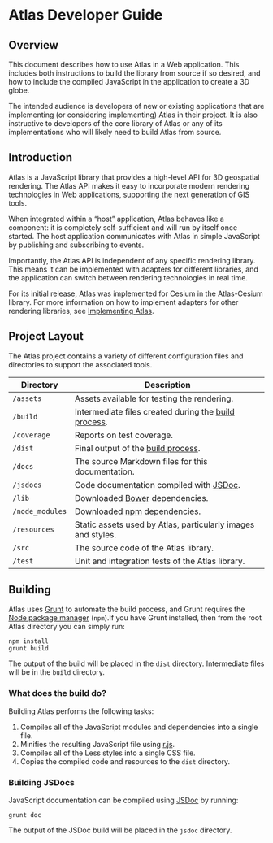 # Atlas Developer Guide

## Overview

This document describes how to use Atlas in a Web application. This includes both instructions to
build the library from source if so desired, and how to include the compiled JavaScript in the
application to create a 3D globe.
 
The intended audience is developers of new or existing applications that are implementing (or
considering implementing) Atlas in their project. It is also instructive to developers of the core
library of Atlas or any of its implementations who will likely need to build Atlas from source.

## Introduction

Atlas is a JavaScript library that provides a high-level API for 3D geospatial rendering. The Atlas
API makes it easy to incorporate modern rendering technologies in Web applications, supporting the
next generation of GIS tools.

When integrated within a “host” application, Atlas behaves like a component: it is completely
self-sufficient and will run by itself once started. The host application communicates with Atlas in
simple JavaScript by publishing and subscribing to events.

Importantly, the Atlas API is independent of any specific rendering library. This means it can be
implemented with adapters for different libraries, and the application can switch between rendering
technologies in real time.

For its initial release, Atlas was implemented for Cesium in the Atlas-Cesium library. For more
information on how to implement adapters for other rendering libraries, see [Implementing
Atlas](implementing).

## Project Layout

The Atlas project contains a variety of different configuration files and directories to support the
associated tools.

   Directory    |                Description
--------------- | ------------------------------------------
`/assets`       | Assets available for testing the rendering.
`/build`        | Intermediate files created during the [build process](#building).
`/coverage`     | Reports on test coverage.
`/dist`         | Final output of the [build process](#building).
`/docs`         | The source Markdown files for this documentation.
`/jsdocs`       | Code documentation compiled with [JSDoc][jsdoc].
`/lib`          | Downloaded [Bower][bower] dependencies.
`/node_modules` | Downloaded [npm][npm] dependencies.
`/resources`    | Static assets used by Atlas, particularly images and styles.
`/src`          | The source code of the Atlas library.
`/test`         | Unit and integration tests of the Atlas library.

## Building

Atlas uses [Grunt][grunt] to automate the build process, and Grunt requires the [Node package
manager][npm] (`npm`).If you have Grunt installed, then from the root Atlas directory you can simply
run:

    npm install
    grunt build

The output of the build will be placed in the `dist` directory. Intermediate files will be in the
`build` directory.

### What does the build do?

Building Atlas performs the following tasks:

1. Compiles all of the JavaScript modules and dependencies into a single file.
2. Minifies the resulting JavaScript file using [r.js][rjs].
3. Compiles all of the Less styles into a single CSS file.
4. Copies the compiled code and resources to the `dist` directory.

### Building JSDocs

JavaScript documentation can be compiled using [JSDoc][jsdoc] by running:

    grunt doc

The output of the JSDoc build will be placed in the `jsdoc` directory.


[grunt]: http://gruntjs.com/
[npm]: https://www.npmjs.org/
[rjs]: http://requirejs.org/docs/optimization.html
[jsdoc]: http://usejsdoc.org/
[bower]: http://bower.io/

